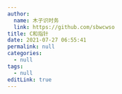 ```yaml
---
author: 
  name: 木子识时务
  link: https://github.com/sbwcwso
title: C和指针
date: 2021-07-27 06:55:41
permalink: null
categories: 
  - null
tags: 
  - null
editLink: true
---
```

